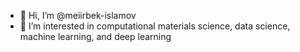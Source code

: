 - 👋 Hi, I’m @meiirbek-islamov
- 👀 I’m interested in computational materials science, data science, machine learning, and deep learning 

<!---
meiirbek-islamov/meiirbek-islamov is a ✨ special ✨ repository because its `README.md` (this file) appears on your GitHub profile.
You can click the Preview link to take a look at your changes.
--->
